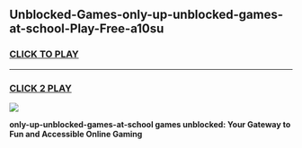 
## Unblocked-Games-only-up-unblocked-games-at-school-Play-Free-a10su
<h3>
<a href="https://premium76.site?title=only-up-unblocked-games-at-school&ref=15A">CLICK TO PLAY</a></h3>
<hr>

<h3>
<a href="https://premium76.site?title=only-up-unblocked-games-at-school&ref=15A">CLICK 2 PLAY</a>
  
</h3>

<a href="https://premium76.site?title=only-up-unblocked-games-at-school&ref=15A"><img src="https://clearcache.store/games.png"></a>


**only-up-unblocked-games-at-school games unblocked: Your Gateway to Fun and Accessible Online Gaming**
